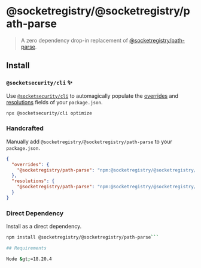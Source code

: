 # @socketregistry/@socketregistry/path-parse

> A zero dependency drop-in replacement of
> [@socketregistry/path-parse](https://www.npmjs.com/package/@socketregistry/path-parse).

## Install

### `@socketsecurity/cli` :sparkles:

Use [`@socketsecurity/cli`](https://www.npmjs.com/package/@socketsecurity/cli)
to automagically populate the
[overrides](https://docs.npmjs.com/cli/v9/configuring-npm/package-json#overrides)
and [resolutions](https://yarnpkg.com/configuration/manifest#resolutions) fields
of your `package.json`.

```sh
npx @socketsecurity/cli optimize
```

### Handcrafted

Manually add `@socketregistry/@socketregistry/path-parse` to your
`package.json`.

```json
{
  "overrides": {
    "@socketregistry/path-parse": "npm:@socketregistry/@socketregistry/path-parse@^1"
  },
  "resolutions": {
    "@socketregistry/path-parse": "npm:@socketregistry/@socketregistry/path-parse@^1"
  }
}
```

### Direct Dependency

Install as a direct dependency.

````sh
npm install @socketregistry/@socketregistry/path-parse```

## Requirements

Node &gt;=18.20.4
````
